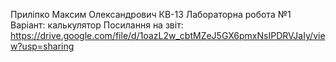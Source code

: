 Приліпко Максим Олександрович КВ-13
Лабораторна робота №1
Варіант: калькулятор
Посилання на звіт: https://drive.google.com/file/d/1oazL2w_cbtMZeJ5GX6pmxNsIPDRVJaIy/view?usp=sharing
